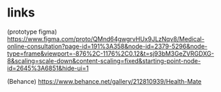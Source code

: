 # links 
(prototype figma) 
https://www.figma.com/proto/QMnd64gwgrvHUx9JLzNqv8/Medical-online-consultation?page-id=191%3A358&node-id=2379-5296&node-type=frame&viewport=-876%2C-1176%2C0.12&t=sj93bM3GeZVRGDXG-8&scaling=scale-down&content-scaling=fixed&starting-point-node-id=2645%3A6851&hide-ui=1

(Behance) 
https://www.behance.net/gallery/212810939/Health-Mate
